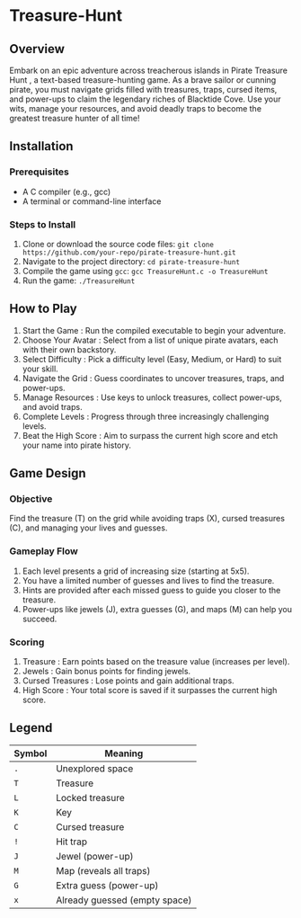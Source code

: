 # Treasure-Hunt
## Overview
Embark on an epic adventure across treacherous islands in Pirate Treasure Hunt , a text-based treasure-hunting game. As a brave sailor or cunning pirate, you must navigate grids filled with treasures, traps, cursed items, and power-ups to claim the legendary riches of Blacktide Cove. Use your wits, manage your resources, and avoid deadly traps to become the greatest treasure hunter of all time!

## Installation
### Prerequisites
- A C compiler (e.g., gcc)
- A terminal or command-line interface
### Steps to Install
1. Clone or download the source code files:
   `git clone https://github.com/your-repo/pirate-treasure-hunt.git`
2. Navigate to the project directory:
   `cd pirate-treasure-hunt`
3. Compile the game using `gcc`:
   `gcc TreasureHunt.c -o TreasureHunt`
4. Run the game:
   `./TreasureHunt`

## How to Play
1. Start the Game : Run the compiled executable to begin your adventure.
2. Choose Your Avatar : Select from a list of unique pirate avatars, each with their own backstory.
3. Select Difficulty : Pick a difficulty level (Easy, Medium, or Hard) to suit your skill.
4. Navigate the Grid : Guess coordinates to uncover treasures, traps, and power-ups.
5. Manage Resources : Use keys to unlock treasures, collect power-ups, and avoid traps.
6. Complete Levels : Progress through three increasingly challenging levels.
7. Beat the High Score : Aim to surpass the current high score and etch your name into pirate history.

## Game Design

### Objective
Find the treasure (T) on the grid while avoiding traps (X), cursed treasures (C), and managing your lives and guesses.

### Gameplay Flow
1. Each level presents a grid of increasing size (starting at 5x5).
2. You have a limited number of guesses and lives to find the treasure.
3. Hints are provided after each missed guess to guide you closer to the treasure.
4. Power-ups like jewels (J), extra guesses (G), and maps (M) can help you succeed.
   
### Scoring
1. Treasure : Earn points based on the treasure value (increases per level).
2. Jewels : Gain bonus points for finding jewels.
3. Cursed Treasures : Lose points and gain additional traps.
4. High Score : Your total score is saved if it surpasses the current high score.

## Legend

| Symbol | Meaning                  |
|--------|--------------------------|
| `.`    | Unexplored space         |
| `T`    | Treasure                 |
| `L`    | Locked treasure          |
| `K`    | Key                      |
| `C`    | Cursed treasure          |
| `!`    | Hit trap                 |
| `J`    | Jewel (power-up)         |
| `M`    | Map (reveals all traps)  |
| `G`    | Extra guess (power-up)   |
| `x`    | Already guessed (empty space) |
